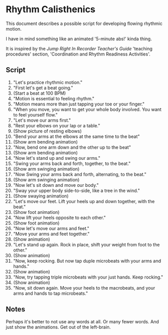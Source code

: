 # Rhythm Calisthenics

This document describes a possible script for developing flowing rhythmic motion.

I have in mind something like an animated '5-minute abs!' kinda thing.

It is inspired by the *Jump Right In Recorder Teacher's Guide* 'teaching procedures' section, 'Coordination and Rhythm Readiness Activities'.

## Script

1. "Let's practice rhythmic motion."
1. "First let's get a beat going."
1. (Start a beat at 100 BPM)
1. "Motion is essential to feeling rhythm."
1. "Motion means more than just tapping your toe or your finger."
1. "When you move, you want to get your whole body involved. You want to feel yourself flow."
1. "Let's move our arms first."
1. "Rest your elbows on your lap or a table."
1. (Show picture of resting elbows)
1. "Bend your arms at the elbows at the same time to the beat"
1. (Show arm bending animation)
1. "Now, bend one arm down and the other up to the beat"
1. (Show arm bending animation)
1. "Now let's stand up and swing our arms."
1. "Swing your arms back and forth, together, to the beat."
1. (Show arm swinging animation)
1. "Now Swing your arms back and forth, alternating, to the beat."
1. (Show arm swinging animation)
1. "Now let's sit down and move our body."
1. "Sway your upper body side-to-side, like a tree in the wind."
1. (Show swaying animation)
1. "Let's move our feet. Lift your heels up and down together, with the beat."
1. (Show foot animation)
1. "Now lift your heels opposite to each other."
1. (Show foot animation)
1. "Now let's move our arms and feet."
1. "Move your arms and feet together."
1. (Show animation)
1. "Let's stand up again. Rock in place, shift your weight from foot to the other."
1. (Show animation)
1. "Now, keep rocking. But now tap duple microbeats with your arms and hands."
1. (Show animation)
1. "Now, try tapping triple microbeats with your just hands. Keep rocking."
1. (Show animation)
1. "Now, sit down again. Move your heels to the macrobeats, and your arms and hands to tap microbeats."

## Notes
Perhaps it's better to not use any words at all. Or many fewer words. And just show the animations. Get out of the left-brain.
